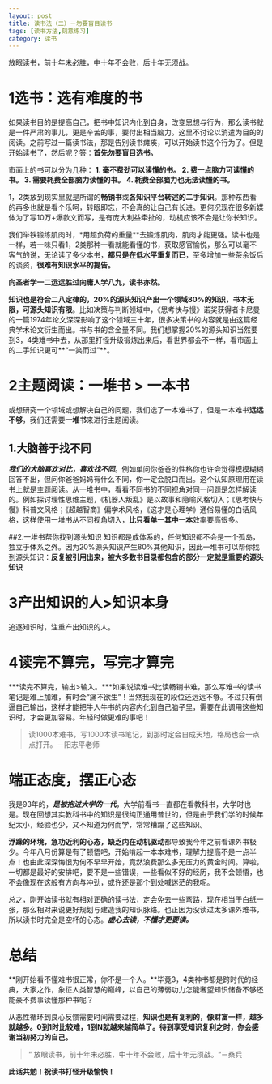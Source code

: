 ```yaml
---
layout: post
title: 读书法（二）－勿要盲目读书
tags: [读书方法,刻意练习]
category: 读书
---
```

放眼读书，前十年未必胜，中十年不会败，后十年无须战。
# 1选书：选有难度的书
如果读书目的是提高自己，把书中知识内化到自身，改变思想与行为，那么读书就是一件严肃的事儿，更是辛苦的事，要付出相当脑力。这里不讨论以消遣为目的的阅读。之前写过一篇读书法，那是告别读书瘫痪，可以开始读书这个行为了。但是开始读书了，然后呢？答：**首先勿要盲目选书。**

市面上的书可以分为几种：
**1. 毫不费劲可以读懂的书。
2. 费一点脑力可读懂的书。
3. 需要耗费全部脑力读懂的书。
4. 耗费全部脑力也无法读懂的书。**

1，2类放到现实里就是所谓的**畅销书**或**各知识平台转述的二手知识**。那种东西看的再多也就是看个乐呵，转眼即忘，不会真的让自己有长进。更何况现在很多新媒体为了写10万+爆款文而写，是有庞大利益牵扯的，动机应该不会是让你长知识。

我们举铁锻练肌肉时，*用超负荷的重量**去锻炼肌肉，肌肉才能更强。读书也是一样，若一味只看1，2类那种一看就能看懂的书，获取感官愉悦，那么可以毫不客气的说，无论读了多少本书，**都只是在低水平重复而已**，至多增加一些茶余饭后的谈资，**很难有知识水平的提告。**

**向圣者学一二远远胜过向庸人学八九，读书亦然。**

**知识也是符合二八定律的，20%的源头知识产出一个领域80%的知识，书本无限，可源头知识有限**。比如决策与判断领域中，《思考快与慢》诺奖获得者卡尼曼的一篇1974年论文深深影响了这个领域三十年，很多决策书的内容就是由这篇经典学术论文衍生而出。书与书的含金量不同。我们想掌握20%的源头知识当然要到3，4类难书中去，从那里打怪升级锻炼出来后，看世界都会不一样，看市面上的二手知识更可**“一笑而过”**。

# 2主题阅读：一堆书 > 一本书
或想研究一个领域或想解决自己的问题，我们选了一本难书了，但是一本难书**远远不够**，我们还需要**一堆书**来进行主题阅读。
## 1.大脑善于找不同
***我们的大脑喜欢对比，喜欢找不同***。例如单问你爸爸的性格你也许会觉得模模糊糊回答不出，但问你爸爸妈妈有什么不同，你一定会脱口而出。这个认知原理用在读书上就是主题阅读。从一堆书中，看看不同书的不同视角对同一问题是怎样解读的。例如探讨理性思维主题，《机器人叛乱》是以故事和隐喻风格切入；《思考快与慢》科普文风格；《超越智商》偏学术风格，《这才是心理学》通俗易懂的白话风格，这样使用一堆书从不同视角切入，**比只看单一其中一本**效率要高很多。

##2.一堆书帮你找到源头知识
知识都是成体系的，任何知识都不会是一个孤岛，独立于体系之外。因为20%源头知识产生80%其他知识，因此一堆书可以帮你找到源头知识：**反复被引用出来，被大多数书目录都包含的部分一定就是重要的源头知识**

# 3产出知识的人>知识本身
追逐知识时，注重产出知识的人。

# 4读完不算完，写完才算完
***读完不算完，输出>输入。***如果说读难书比读畅销书难，那么写难书的读书笔记是难上加难，有时会“痛不欲生”！当然我现在的段位还远远不够。不过只有倒逼自己输出，这样才能把牛人牛书的内容内化到自己脑子里，需要在此调用这些知识时，才会更加容易。年轻时做更难的事吧！

> 读1000本难书，写1000本读书笔记，到那时定会自成天地，格局也会一点点打开。－阳志平老师

# 端正态度，摆正心态
我是93年的，***是被抱进大学的一代***，大学前看书一直都在看教科书，大学时也是。现在回想其实教科书中的知识是很纯正通用普世的，但是由于我们学的时候年纪太小，经验也少，又不知道为何而学，常常糟蹋了这些知识。

**浮躁的环境，急功近利的心态，缺乏内在动机驱动**都导致我今年之前看课外书极少。今年八月份算是有了顿悟吧，开始啃起一本本难书，理解力提高不是一点半点！也由此深深悔恨为何不早早开始，竟然浪费那么多无压力的黄金时间。算啦，一切都是最好的安排吧，要不是一些错误，一些看似不好的经历，我不会顿悟，也不会像现在这般有方向与冲劲，或许还是那个到处喊迷茫的我呢。

总之，刚开始读书就有相对正确的读书法，定会免去一些弯路，现在相当于白纸一张，那么相对来说更好规划与建造我的知识脉络。也正因为没读过太多课外难书，所以读书时完全是空杯的心态。***虚心去读，不懂才更要读。***

# 总结
**刚开始看不懂难书很正常，你不是一个人。**毕竟3，4类神书都是跨时代的经典，大家之作，象征人类智慧的巅峰，以自己的薄弱功力怎能奢望知识储备不够还能豪不费事读懂那种书呢？

从恶性循环到良心反馈需要时间需要过程，**知识也是有复利的，像财富一样，越多就越多。0到1时比较难，1到N就越来越简单了。待到享受知识复利之时，你会感谢当初努力的自己。**
>” 放眼读书，前十年未必胜，中十年不会败，后十年无须战。“－桑兵

**此话共勉！祝读书打怪升级愉快！**



